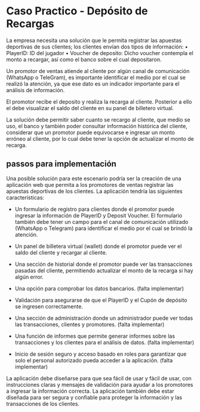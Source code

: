 # Caso Practico - Depósito de Recargas

La empresa necesita una solución que le permita registrar las apuestas deportivas de sus clientes; los clientes envían dos tipos de información:
• PlayerID: ID del jugador
• Voucher de deposito: Dicho voucher contempla el monto a recargar, así como el banco sobre el cual depositaron.

Un promotor de ventas atiende al cliente por algún canal de comunicación (WhatsApp o TeleGram),
es importante identificar el medio por el cual se realizó la atención, ya que ese dato es un indicador
importante para el análisis de información. 

El promotor recibe el deposito y realiza la recarga al cliente. 
Posterior a ello el debe visualizar el saldo del cliente en su panel de billetero virtual. 

La solución debe permitir saber cuanto se recargo al cliente, que medio se uso, el banco y también
poder consultar información histórica del cliente, considerar que un promotor puede equivocarse e
ingresar un monto erróneo al cliente, por lo cual debe tener la opción de actualizar el monto de
recarga. 

## passos para implementación 

Una posible solución para este escenario podría ser la creación de una aplicación web que permita a los promotores de ventas registrar las apuestas deportivas de los clientes. La aplicación tendría las siguientes características:

- Un formulario de registro para clientes donde el promotor puede ingresar la información de PlayerID y Deposit Voucher. El formulario también debe tener un campo para el canal de comunicación utilizado (WhatsApp o Telegram) para identificar el medio por el cual se brindó la atención.

- Un panel de billetera virtual (wallet) donde el promotor puede ver el saldo del cliente y recargar al cliente.

- Una sección de historial donde el promotor puede ver las transacciones pasadas del cliente, permitiendo actualizar el monto de la recarga si hay algún error.

- Una opción para comprobar los datos bancarios. (falta implementar)

- Validación para asegurarse de que el PlayerID y el Cupón de depósito se ingresen correctamente.

- Una sección de administración donde un administrador puede ver todas las transacciones, clientes y promotores. (falta implementar)

- Una función de informes que permite generar informes sobre las transacciones y los clientes para el análisis de datos. (falta implementar)

- Inicio de sesión seguro y acceso basado en roles para garantizar que solo el personal autorizado pueda acceder a la aplicación. (falta implementar)

La aplicación debe diseñarse para que sea fácil de usar y fácil de usar, con instrucciones claras y mensajes de validación para ayudar a los promotores a ingresar la información correcta. La aplicación también debe estar diseñada para ser segura y confiable para proteger la información y las transacciones de los clientes.